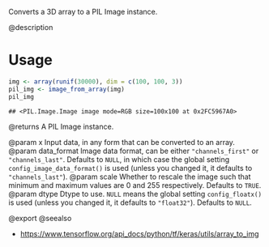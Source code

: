 Converts a 3D array to a PIL Image instance.

@description

# Usage

```r
img <- array(runif(30000), dim = c(100, 100, 3))
pil_img <- image_from_array(img)
pil_img
```

```
## <PIL.Image.Image image mode=RGB size=100x100 at 0x2FC5967A0>
```

@returns
    A PIL Image instance.

@param x Input data, in any form that can be converted to an array.
@param data_format Image data format, can be either `"channels_first"` or
    `"channels_last"`. Defaults to `NULL`, in which case the global
    setting `config_image_data_format()` is used (unless you
    changed it, it defaults to `"channels_last"`).
@param scale Whether to rescale the image such that minimum and maximum values
    are 0 and 255 respectively. Defaults to `TRUE`.
@param dtype Dtype to use. `NULL` means the global setting
    `config_floatx()` is used (unless you changed it, it
    defaults to `"float32"`). Defaults to `NULL`.

@export
@seealso
+ <https://www.tensorflow.org/api_docs/python/tf/keras/utils/array_to_img>
